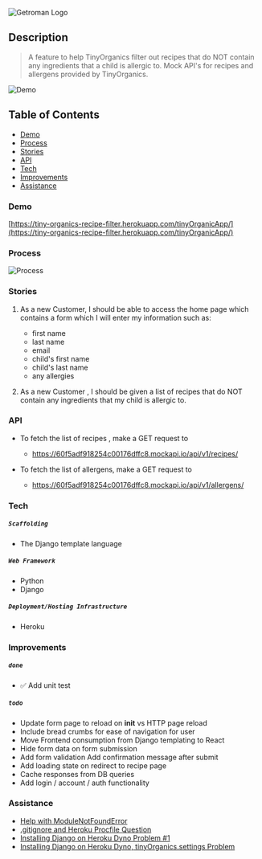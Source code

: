 ![Getroman Logo](static/img/BBG_header.png)
## Description
>A feature to help TinyOrganics filter out recipes that do NOT contain any ingredients that a child is allergic to. Mock API's for recipes and allergens provided by TinyOrganics.

![Demo](/static/img/demo.gif)
## Table of Contents 
- [Demo](#demo)
- [Process](#process)
- [Stories](#stories)
- [API](#api)
- [Tech](#tech)
- [Improvements](#improvements)
- [Assistance](#assistance)

### Demo
[https://tiny-organics-recipe-filter.herokuapp.com/tinyOrganicApp/](https://tiny-organics-recipe-filter.herokuapp.com/tinyOrganicApp/)

### Process
![Process](static/img/process.png)

### Stories
1. As a new Customer, I should be able to access the home page which contains a form which I will enter my information such as:
   - first name 
   - last name
   - email
   - child's first name
   - child's last name
   - any allergies

2. As a new Customer , I should be given a list of recipes that do NOT contain any ingredients that my child is allergic to. 

### API
- To fetch the list of recipes , make a GET request to 
    - https://60f5adf918254c00176dffc8.mockapi.io/api/v1/recipes/

- To fetch the list of allergens, make a GET request to  
    - https://60f5adf918254c00176dffc8.mockapi.io/api/v1/allergens/
### Tech
##### ```Scaffolding```
- The Django template language 
##### ```Web Framework```
- Python
- Django
##### ```Deployment/Hosting Infrastructure```
- Heroku
### Improvements
##### ```done```
- ✅ Add unit test

##### ```todo```
- Update form page to reload on __init__ vs HTTP page reload
- Include bread crumbs for ease of navigation for user
- Move Frontend consumption from Django templating to React
- Hide form data on form submission
- Add form validation
Add confirmation message after submit
- Add loading state on redirect to recipe page
- Cache responses from DB queries
- Add login / account / auth functionality

### Assistance
- [Help with ModuleNotFoundError](https://twitter.com/builtByGetroman/status/1420869568097136643)
- [.gitignore and Heroku Procfile Question](https://twitter.com/builtByGetroman/status/1427114717345107969)
- [Installing Django on Heroku Dyno Problem #1](https://twitter.com/builtByGetroman/status/1427312853351112704)
- [Installing Django on Heroku Dyno, tinyOrganics.settings Problem ](https://twitter.com/builtByGetroman/status/1427844662904168450)
